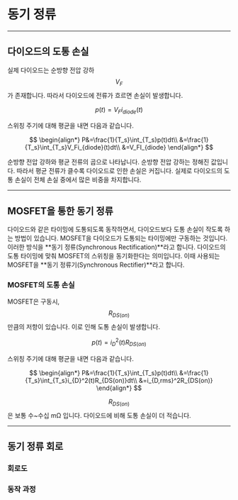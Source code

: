 # 동기 정류

---

## 다이오드의 도통 손실

실제 다이오드는 순방향 전압 강하 $$V_F$$가 존재합니다.
따라서 다이오드에 전류가 흐르면 손실이 발생합니다.

$$
p(t)=V_Fi_{diode}(t)
$$

스위칭 주기에 대해 평균을 내면 다음과 같습니다.

$$
\begin{align*}
P&=\frac{1}{T_s}\int_{T_s}p(t)dt\\
&=\frac{1}{T_s}\int_{T_s}V_Fi_{diode}(t)dt\\
&=V_FI_{diode}
\end{align*}
$$

순방향 전압 강하와 평균 전류의 곱으로 나타납니다.
순방향 전압 강하는 정해진 값입니다.
따라서 평균 전류가 클수록 다이오드로 인한 손실은 커집니다.
실제로 다이오드의 도통 손실이 전체 손실 중에서 많은 비중을 차지합니다.

---

## MOSFET을 통한 동기 정류

다이오드와 같은 타이밍에 도통되도록 동작하면서, 다이오드보다 도통 손실이 작도록 하는 방법이 있습니다.
MOSFET을 다이오드가 도통되는 타이밍에만 구동하는 것입니다.
이러한 방식을 **동기 정류(Synchronous Rectification)**라고 합니다.
다이오드의 도통 타이밍에 맞춰 MOSFET의 스위칭을 동기화한다는 의미입니다.
이때 사용되는 MOSFET을 **동기 정류기(Synchronous Rectifier)**라고 합니다.

### MOSFET의 도통 손실

MOSFET은 구동시, $$R_{DS(on)}$$만큼의 저항이 있습니다.
이로 인해 도통 손실이 발생합니다.

$$
p(t)=i_{D}^2(t)R_{DS(on)}
$$

스위칭 주기에 대해 평균을 내면 다음과 같습니다.

$$
\begin{align*}
P&=\frac{1}{T_s}\int_{T_s}p(t)dt\\
&=\frac{1}{T_s}\int_{T_s}i_{D}^2(t)R_{DS(on)}dt\\
&=i_{D,rms}^2R_{DS(on)}
\end{align*}
$$

$$R_{DS(on)}$$은 보통 수~수십 mΩ 입니다.
다이오드에 비해 도통 손실이 더 적습니다.

---

## 동기 정류 회로

### 회로도

### 동작 과정
